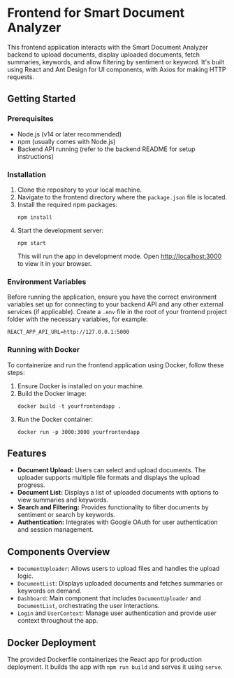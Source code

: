 # Frontend for Smart Document Analyzer

This frontend application interacts with the Smart Document Analyzer backend to upload documents, display uploaded documents, fetch summaries, keywords, and allow filtering by sentiment or keyword. It's built using React and Ant Design for UI components, with Axios for making HTTP requests.

## Getting Started

### Prerequisites

- Node.js (v14 or later recommended)
- npm (usually comes with Node.js)
- Backend API running (refer to the backend README for setup instructions)

### Installation

1. Clone the repository to your local machine.
2. Navigate to the frontend directory where the `package.json` file is located.
3. Install the required npm packages:
   ```
   npm install
   ```
4. Start the development server:
   ```
   npm start
   ```
   This will run the app in development mode. Open [http://localhost:3000](http://localhost:3000) to view it in your browser.

### Environment Variables

Before running the application, ensure you have the correct environment variables set up for connecting to your backend API and any other external services (if applicable). Create a `.env` file in the root of your frontend project folder with the necessary variables, for example:
```
REACT_APP_API_URL=http://127.0.0.1:5000
```

### Running with Docker

To containerize and run the frontend application using Docker, follow these steps:

1. Ensure Docker is installed on your machine.
2. Build the Docker image:
   ```
   docker build -t yourfrontendapp .
   ```
3. Run the Docker container:
   ```
   docker run -p 3000:3000 yourfrontendapp
   ```

## Features

- **Document Upload:** Users can select and upload documents. The uploader supports multiple file formats and displays the upload progress.
- **Document List:** Displays a list of uploaded documents with options to view summaries and keywords.
- **Search and Filtering:** Provides functionality to filter documents by sentiment or search by keywords.
- **Authentication:** Integrates with Google OAuth for user authentication and session management.

## Components Overview

- `DocumentUploader`: Allows users to upload files and handles the upload logic.
- `DocumentList`: Displays uploaded documents and fetches summaries or keywords on demand.
- `Dashboard`: Main component that includes `DocumentUploader` and `DocumentList`, orchestrating the user interactions.
- `Login` and `UserContext`: Manage user authentication and provide user context throughout the app.

## Docker Deployment

The provided Dockerfile containerizes the React app for production deployment. It builds the app with `npm run build` and serves it using `serve`.
